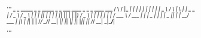 ''' 
     _        _  _____ _   _ _____ _   _ ___   ____   _    _   _ ____ ___ 
    / \      / \|_   _| | | |_   _| | | |_ _| |  _ \ / \  | \ | |  _ \_ _|
   / _ \    / _ \ | | | |_| | | | | |_| || |  | |_) / _ \ |  \| | | | | | 
  / ___ \  / ___ \| | |  _  | | | |  _  || |  |  __/ ___ \| |\  | |_| | | 
 /_/   \_\/_/   \_\_| |_| |_| |_| |_| |_|___| |_| /_/   \_\_| \_|____/___|
                                                                          
'''

